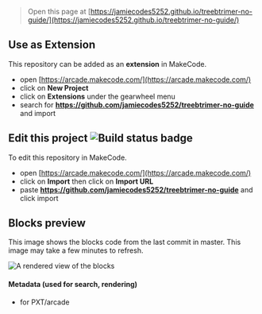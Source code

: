  


> Open this page at [https://jamiecodes5252.github.io/treebtrimer-no-guide/](https://jamiecodes5252.github.io/treebtrimer-no-guide/)

## Use as Extension

This repository can be added as an **extension** in MakeCode.

* open [https://arcade.makecode.com/](https://arcade.makecode.com/)
* click on **New Project**
* click on **Extensions** under the gearwheel menu
* search for **https://github.com/jamiecodes5252/treebtrimer-no-guide** and import

## Edit this project ![Build status badge](https://github.com/jamiecodes5252/treebtrimer-no-guide/workflows/MakeCode/badge.svg)

To edit this repository in MakeCode.

* open [https://arcade.makecode.com/](https://arcade.makecode.com/)
* click on **Import** then click on **Import URL**
* paste **https://github.com/jamiecodes5252/treebtrimer-no-guide** and click import

## Blocks preview

This image shows the blocks code from the last commit in master.
This image may take a few minutes to refresh.

![A rendered view of the blocks](https://github.com/jamiecodes5252/treebtrimer-no-guide/raw/master/.github/makecode/blocks.png)

#### Metadata (used for search, rendering)

* for PXT/arcade
<script src="https://makecode.com/gh-pages-embed.js"></script><script>makeCodeRender("{{ site.makecode.home_url }}", "{{ site.github.owner_name }}/{{ site.github.repository_name }}");</script>
